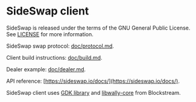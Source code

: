 SideSwap client
===============

SideSwap is released under the terms of the GNU General Public License. See [LICENSE](LICENSE) for more information.

SideSwap swap protocol: [doc/protocol.md](doc/protocol.md).

Client build instructions: [doc/build.md](doc/build.md).

Dealer example: [doc/dealer.md](doc/dealer.md).

API reference: [https://sideswap.io/docs/](https://sideswap.io/docs/).

SideSwap client uses [GDK library](https://github.com/Blockstream/gdk) and [libwally-core](https://github.com/ElementsProject/libwally-core) from Blockstream.
